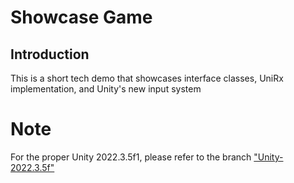 # Showcase Game

## Introduction

This is a short tech demo that showcases interface classes, UniRx implementation, and Unity's new input system


# Note
For the proper Unity 2022.3.5f1, please refer to the branch ["Unity-2022.3.5f"](https://github.com/CptZee/Showcase-Game/tree/Unity-2022.3.5f)
